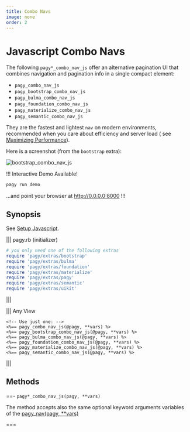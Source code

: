 ```yaml
---
title: Combo Navs
image: none
order: 2
---
```


# Javascript Combo Navs

The following `pagy*_combo_nav_js` offer an alternative pagination UI that combines navigation and pagination info in a single
compact element:

- `pagy_combo_nav_js`
- `pagy_bootstrap_combo_nav_js`
- `pagy_bulma_combo_nav_js`
- `pagy_foundation_combo_nav_js`
- `pagy_materialize_combo_nav_js`
- `pagy_semantic_combo_nav_js`

They are the fastest and lightest `nav` on modern environments, recommended when you care about efficiency and server load (
see [Maximizing Performance](/docs/how-to.md#maximize-performance)).

Here is a screenshot (from the `bootstrap` extra):

![bootstrap_combo_nav_js](/docs/assets/images/bootstrap_combo_nav_js.png)

!!! Interactive Demo Available!

```sh
pagy run demo
```
...and point your browser at http://0.0.0.0:8000
!!!

## Synopsis

See [Setup Javascript](setup.md).

||| pagy.rb (initializer)

```ruby
# you only need one of the following extras
require 'pagy/extras/bootstrap'
require 'pagy/extras/bulma'
require 'pagy/extras/foundation'
require 'pagy/extras/materialize'
require 'pagy/extras/pagy'
require 'pagy/extras/semantic'
require 'pagy/extras/uikit'
```

|||

||| Any View

```erb
<!-- Use just one: -->
<%== pagy_combo_nav_js(@pagy, **vars) %>
<%== pagy_bootstrap_combo_nav_js(@pagy, **vars) %>
<%== pagy_bulma_combo_nav_js(@pagy, **vars) %>
<%== pagy_foundation_combo_nav_js(@pagy, **vars) %>
<%== pagy_materialize_combo_nav_js(@pagy, **vars) %>
<%== pagy_semantic_combo_nav_js(@pagy, **vars) %>
```

|||

## Methods

==- `pagy*_combo_nav_js(pagy, **vars)`

The method accepts also the same optional keyword arguments variables of
the [pagy_nav(pagy, **vars)](/docs/api/frontend.md#pagy-nav-pagy-vars)

===
